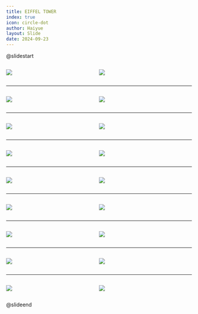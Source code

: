 ```yaml
---
title: EIFFEL TOWER
index: true
icon: circle-dot
author: Haiyue
layout: Slide
date: 2024-09-23
---
```

 
@slidestart

<div style="display:flex">
<div style="flex:1">

![](/reading/english/Level-L/EIFFEL%20TOWER/001.webp)
</div>
<div style="flex:1">

![](/reading/english/Level-L/EIFFEL%20TOWER/002.webp)
</div>
</div>

---

<div style="display:flex">
<div style="flex:1">

![](/reading/english/Level-L/EIFFEL%20TOWER/003.webp)
</div>
<div style="flex:1">

![](/reading/english/Level-L/EIFFEL%20TOWER/004.webp)
</div>
</div>

---

<div style="display:flex">
<div style="flex:1">

![](/reading/english/Level-L/EIFFEL%20TOWER/005.webp)
</div>
<div style="flex:1">

![](/reading/english/Level-L/EIFFEL%20TOWER/006.webp)
</div>
</div>

---

<div style="display:flex">
<div style="flex:1">

![](/reading/english/Level-L/EIFFEL%20TOWER/007.webp)
</div>
<div style="flex:1">

![](/reading/english/Level-L/EIFFEL%20TOWER/008.webp)
</div>
</div>

---

<div style="display:flex">
<div style="flex:1">

![](/reading/english/Level-L/EIFFEL%20TOWER/009.webp)
</div>
<div style="flex:1">

![](/reading/english/Level-L/EIFFEL%20TOWER/010.webp)
</div>
</div>

---

<div style="display:flex">
<div style="flex:1">

![](/reading/english/Level-L/EIFFEL%20TOWER/011.webp)
</div>
<div style="flex:1">

![](/reading/english/Level-L/EIFFEL%20TOWER/012.webp)
</div>
</div>

---

<div style="display:flex">
<div style="flex:1">

![](/reading/english/Level-L/EIFFEL%20TOWER/013.webp)
</div>
<div style="flex:1">

![](/reading/english/Level-L/EIFFEL%20TOWER/014.webp)
</div>
</div>

---

<div style="display:flex">
<div style="flex:1">

![](/reading/english/Level-L/EIFFEL%20TOWER/015.webp)
</div>
<div style="flex:1">

![](/reading/english/Level-L/EIFFEL%20TOWER/016.webp)
</div>
</div>

---

<div style="display:flex">
<div style="flex:1">

![](/reading/english/Level-L/EIFFEL%20TOWER/017.webp)
</div>
<div style="flex:1">

![](/reading/english/Level-L/EIFFEL%20TOWER/018.webp)
</div>
</div>

@slideend